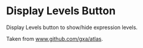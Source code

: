 Display Levels Button
=====================

Display Levels button to show/hide expression levels.

Taken from www.github.com/gxa/atlas.
